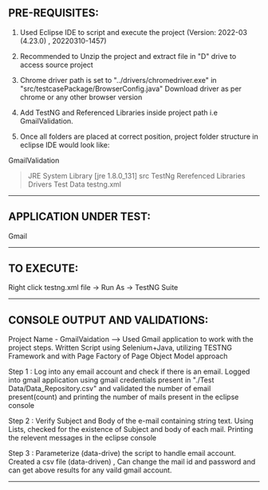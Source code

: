 PRE-REQUISITES:
------------------------- 
1) Used Eclipse IDE to script and execute the project (Version: 2022-03 (4.23.0) , 20220310-1457)

2) Recommended to Unzip the project and extract file in "D" drive to access source project

3) Chrome driver path is set to "../drivers/chromedriver.exe" in "src/testcasePackage/BrowserConfig.java"
    Download driver as per chrome or any other browser version

4) Add TestNG and Referenced Libraries inside project path i.e GmailValidation.

5) Once all folders are placed at correct position, project folder structure in eclipse IDE would look like:

GmailValidation
   >JRE System Library [jre 1.8.0_131]
   >src
   >TestNg
   >Rerefenced Libraries
   >Drivers
   >Test Data
    testng.xml

******************************************************************************

APPLICATION UNDER TEST:
-------------------------
Gmail

******************************************************************************

TO EXECUTE:
-------------------
Right click testng.xml file -> Run As -> TestNG Suite

******************************************************************************

CONSOLE OUTPUT AND VALIDATIONS:
-------------------------------
Project Name - GmailVaidation
--> Used Gmail application to work with the project steps. Written Script using Selenium+Java, utilizing TESTNG Framework and with Page Factory of Page Object Model approach

Step 1 : Log into any email account and check if there is an email.
		Logged into gmail application using gmail credentials present in "./Test Data/Data_Repository.csv" and validated the number of email present(count) and printing the number of mails present in the eclipse console


Step 2 : Verify Subject and Body of the e-mail containing string text.
		Using Lists, checked for the existence of Subject and body of each mail. Printing the relevent messages in the eclipse console


Step 3 : Parameterize (data-drive) the script to handle email account.
		Created a csv file (data-driven) , Can change the mail id and password and can get above results for any vaild gmail account.

*******************************************************************************